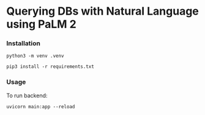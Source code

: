 # Querying DBs with Natural Language using PaLM 2

### Installation

`python3 -m venv .venv`

`pip3 install -r requirements.txt`

### Usage

To run backend:

`uvicorn main:app --reload`

